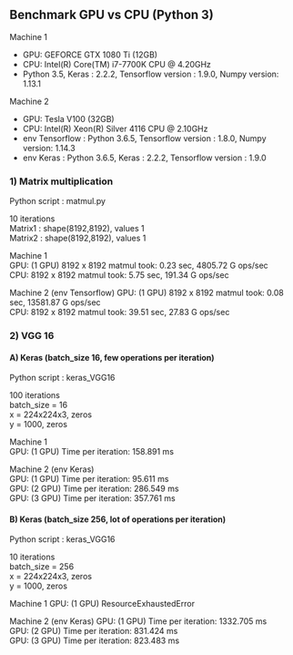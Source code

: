 ## Benchmark GPU vs CPU (Python 3)

Machine 1  
  * GPU: GEFORCE GTX 1080 Ti (12GB)    
  * CPU: Intel(R) Core(TM) i7-7700K CPU @ 4.20GHz  
  * Python 3.5, Keras : 2.2.2, Tensorflow version : 1.9.0, Numpy version: 1.13.1  
          
Machine 2  
  * GPU: Tesla V100 (32GB)    
  * CPU: Intel(R) Xeon(R) Silver 4116 CPU @ 2.10GHz  
  * env Tensorflow : Python 3.6.5, Tensorflow version : 1.8.0, Numpy version: 1.14.3
  * env Keras : Python 3.6.5, Keras : 2.2.2, Tensorflow version : 1.9.0


### 1) Matrix multiplication
Python script : matmul.py

10 iterations  
Matrix1 : shape(8192,8192), values 1  
Matrix2 : shape(8192,8192), values 1  

Machine 1  
GPU: (1 GPU) 8192 x 8192 matmul took: 0.23 sec, 4805.72 G ops/sec  
CPU: 8192 x 8192 matmul took: 5.75 sec, 191.34 G ops/sec  

Machine 2  (env Tensorflow)
GPU: (1 GPU) 8192 x 8192 matmul took: 0.08 sec, 13581.87 G ops/sec  
CPU: 8192 x 8192 matmul took: 39.51 sec, 27.83 G ops/sec   

### 2) VGG 16

#### A) Keras  (batch_size 16, few operations per iteration)
Python script : keras_VGG16  

100 iterations    
batch_size = 16    
x = 224x224x3, zeros        
y = 1000, zeros        

Machine 1   
GPU: (1 GPU) Time per iteration: 158.891 ms    

Machine 2  (env Keras)   
GPU: (1 GPU) Time per iteration:  95.611 ms  
GPU: (2 GPU) Time per iteration: 286.549 ms  
GPU: (3 GPU) Time per iteration: 357.761 ms    
 
#### B) Keras  (batch_size 256, lot of operations per iteration)
Python script : keras_VGG16

10 iterations   
batch_size = 256  
x = 224x224x3, zeros  
y = 1000, zeros  

Machine 1
GPU: (1 GPU) ResourceExhaustedError

Machine 2  (env Keras)
GPU: (1 GPU) Time per iteration: 1332.705 ms   
GPU: (2 GPU) Time per iteration: 831.424 ms   
GPU: (3 GPU) Time per iteration: 823.483 ms 
